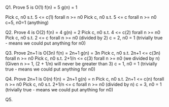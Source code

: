 Q1. Prove 5 is O(1)
f(n) = 5
g(n) = 1

Pick c, n0 s.t. 5 <= c(1) forall n >= n0
Pick c, n0 s.t. 5 <= c forall n >= n0
c=5, n0=1 (anything)

Q2. Prove 4 is O(2)
f(n) = 4
g(n) = 2
Pick c, n0 s.t. 4 <= c(2) forall n >= n0
Pick c, n0 s.t. 2 <= c forall n >= n0 (divided by 2)
c = 2, n0 = 1 (trivially true - means we could put anything for n0)

Q3. Prove 2n+1 is O(3n)
f(n) = 2n+1
g(n) = 3n
Pick c, n0 s.t. 2n+1 <= c(3n) forall n >= n0
Pick c, n0 s.t. 2+1/n <= c(3) forall n >= n0 (we divided by n)
(Given n >= 1, (2 + 1/n) will never be greater than 3)
c = 1, n0 = 1 (trivially true - means we could put anything for n0)

Q4. Prove 2n+1 is O(n)
f(n) = 2n+1
g(n) = n
Pick c, n0 s.t. 2n+1 <= c(n) forall n >= n0
Pick c, n0 s.t. 2+1/n <= c forall n >= n0 (divided by n)
c = 3, n0 = 1 (trivially true - means we could put anything for n0)

Q5. 



